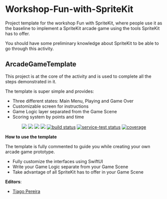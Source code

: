 # Workshop-Fun-with-SpriteKit
Project template for the workshop Fun with SpriteKit, where people use it as the baseline to implement a SpriteKit arcade game using the tools SpriteKit has to offer.

You should have some preliminary knowledge about SpriteKit to be able to go through this activity.

## ArcadeGameTemplate
This project is at the core of the activity and is used to complete all the steps demonstrated in it.

The template is super simple and provides:
* Three different states: Main Menu, Playing and Game Over
* Customizable screen for instructions
* Game Logic layer separated from the Game Scene
* Scoring system by points and time

<p align="center">
    <a href="#" alt="Version">
        <img src="https://img.shields.io/static/v1?label=Version&message=1.0.0&color=brightgreen" /></a>
    <a href="#" alt="XCode Version">
        <img src="https://img.shields.io/static/v1?label=XCode%20Version&message=13.3&color=brightgreen&logo=xcode" /></a>
    <a href="#" alt="Swift Version">
        <img src="https://img.shields.io/static/v1?label=Swift%20Version&message=5.5&color=brightgreen&logo=swift" /></a>
    <a href="#" alt="Depenencies">
        <img src="https://img.shields.io/static/v1?label=Depenencies&message=none&color=brightgreen" /></a>
    <a href="#" alt="Designed for">
        <img src="https://img.shields.io/static/v1?label=Designed%20for&message=iPhone%2013&color=brightgreen" alt="build status"></a>
    <a href="#" alt="Built for">
        <img src="https://img.shields.io/static/v1?label=Built%20for&message=iOS%2015.2&color=brightgreen"
            alt="service-test status"></a>
    <a href="#" alt="Frameworks used">
        <img src="https://img.shields.io/static/v1?label=Frameworks%20used&message=SwiftUI, SpriteKit&color=brightgreen&logo=swift"
            alt="coverage"></a>
</p>

**How to use the template**

The template is fully commented to guide you while creating your own arcade game prototype.

* Fully customize the interfaces using SwiftUI
* Write your Game Logic separate from your Game Scene
* Take advantage of all SpriteKit has to offer in your Game Scene

**Editors**: 

* [Tiago Pereira](https://github.com/runys)


